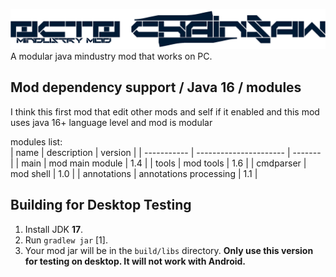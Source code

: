 ![](assets/sprites/logo.png)
A modular java mindustry mod that works on PC.

## Mod dependency support / Java 16 / modules

I think this first mod that edit other mods and self if it enabled
and this mod uses java 16+ language level and mod is modular

modules list: <br>
| name        | description            | version |
| ----------- | ---------------------- | ------- |
| main        | mod main module        | 1.4     |
| tools       | mod tools              | 1.6     |
| cmdparser   | mod shell              | 1.0     |
| annotations | annotations processing | 1.1     |

## Building for Desktop Testing

1. Install JDK **17**.
2. Run `gradlew jar` [1].
3. Your mod jar will be in the `build/libs` directory. **Only use this version for testing on desktop. It will not work with Android.**
